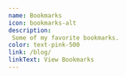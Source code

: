 ```yaml
---
name: Bookmarks
icon: bookmarks-alt
description:
 Some of my favorite bookmarks.
color: text-pink-500
link: /blog/
linkText: View Bookmarks
---
```


